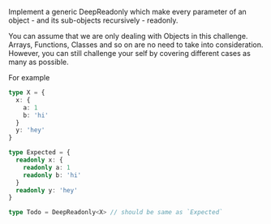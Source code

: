 Implement a generic DeepReadonly<T> which make every parameter of an object - and its sub-objects recursively - readonly.

You can assume that we are only dealing with Objects in this challenge. Arrays, Functions, Classes and so on are no need to take into consideration. However, you can still challenge your self by covering different cases as many as possible.

For example

```ts
type X = { 
  x: { 
    a: 1
    b: 'hi'
  }
  y: 'hey'
}

type Expected = { 
  readonly x: { 
    readonly a: 1
    readonly b: 'hi'
  }
  readonly y: 'hey' 
}

type Todo = DeepReadonly<X> // should be same as `Expected`